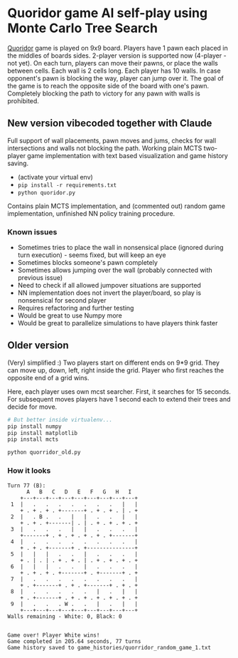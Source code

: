 # Quoridor game AI self-play using Monte Carlo Tree Search

[Quoridor](https://en.wikipedia.org/wiki/Quoridor) game is played on 9x9 board. Players have 1 pawn each placed in the middles of boards sides. 2-player version is supported now (4-player - not yet).
On each turn, players can move their pawns, or place the walls between cells. Each wall is 2 cells long. Each player has 10 walls. In case opponent's pawn is blocking the way, player can jump over it.
The goal of the game is to reach the opposite side of the board with one's pawn. Completely blocking the path to victory for any pawn with walls is prohibited.

## New version vibecoded together with Claude

Full support of wall placements, pawn moves and jums, checks for
wall intersections and walls not blocking the path. 
Working plain MCTS two-player game implementation with text based visualization
and game history saving.

* (activate your virtual env)
* `pip install -r requirements.txt`
* `python quoridor.py`

Contains plain MCTS implementation, and (commented out) random game implementation, unfinished NN policy training 
procedure.

### Known issues

* Sometimes tries to place the wall in nonsensical place (ignored during turn execution) - seems fixed, but will keep an eye
* Sometimes blocks someone's pawn completely
* Sometimes allows jumping over the wall (probably connected with previous issue)
* Need to check if all allowed jumpover situations are supported
* NN implementation does not invert the player/board, so play is nonsensical for second player
* Requires refactoring and further testing
* Would be great to use Numpy more
* Would be great to parallelize simulations to have players think faster

## Older version
(Very) simplified :)
Two players start on different ends on 9*9 grid. 
They can move up, down, left, right inside the grid.
Player who first reaches the opposite end of a grid wins.

Here, each player uses own mcst searcher. First, it searches for 15 seconds.
For subsequent moves players have 1 second each to extend their trees and decide for move.

```sh
# But better inside virtualenv...
pip install numpy
pip install matplotlib
pip install mcts

python quorridor_old.py
```

### How it looks

```
Turn 77 (B):
      A   B   C   D   E   F   G   H   I  
    +---+---+---+---+---+---+---+---+---+
 1  |   .   .   .   .   .   .   .   |   |
    + . + . + . +-------+ . + . + . | . +
 2  |   . B .   .   |   |   .   .   |   |
    + . + . +-------| . | . + . + . + . +
 3  |   .   .   .   |   |   .   .   .   |
    +-------+ . + . + . + . + . +-------+
 4  |   .   .   .   .   .   .   .   .   |
    + . + . +-------+ . +---------------+
 5  |   |   |   .   .   |   .   .   .   |
    + . | . | . + . + . | . + . + . + . +
 6  |   |   |   .   .   |   .   .   .   |
    + . + . + . +-------+ . +-------+ . +
 7  |   .   .   .   .   .   .   .   .   |
    + . +-------+ . + . +-------+ . + . +
 8  |   .   .   .   .   .   |   .   |   |
    + . +-------+ . + . + . + . + . + . +
 9  |   .   .   . W .   .   |   .   |   |
    +---+---+---+---+---+---+---+---+---+
Walls remaining - White: 0, Black: 0


Game over! Player White wins!
Game completed in 205.64 seconds, 77 turns
Game history saved to game_histories/quorridor_random_game_1.txt
```

